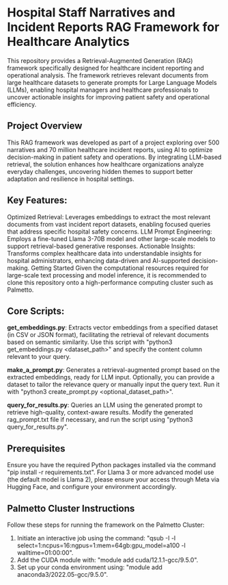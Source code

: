 # Hospital Staff Narratives and Incident Reports RAG Framework for Healthcare Analytics

This repository provides a Retrieval-Augmented Generation (RAG) framework specifically designed for healthcare incident reporting and operational analysis. The framework retrieves relevant documents from large healthcare datasets to generate prompts for Large Language Models (LLMs), enabling hospital managers and healthcare professionals to uncover actionable insights for improving patient safety and operational efficiency.

## Project Overview
This RAG framework was developed as part of a project exploring over 500 narratives and 70 million healthcare incident reports, using AI to optimize decision-making in patient safety and operations. By integrating LLM-based retrieval, the solution enhances how healthcare organizations analyze everyday challenges, uncovering hidden themes to support better adaptation and resilience in hospital settings.

## Key Features:
Optimized Retrieval: Leverages embeddings to extract the most relevant documents from vast incident report datasets, enabling focused queries that address specific hospital safety concerns.
LLM Prompt Engineering: Employs a fine-tuned Llama 3-70B model and other large-scale models to support retrieval-based generative responses.
Actionable Insights: Transforms complex healthcare data into understandable insights for hospital administrators, enhancing data-driven and AI-supported decision-making.
Getting Started
Given the computational resources required for large-scale text processing and model inference, it is recommended to clone this repository onto a high-performance computing cluster such as Palmetto.

## Core Scripts:
**get_embeddings.py**: Extracts vector embeddings from a specified dataset (in CSV or JSON format), facilitating the retrieval of relevant documents based on semantic similarity. Use this script with "python3 get_embeddings.py <dataset_path>" and specify the content column relevant to your query.

**make_a_prompt.py**: Generates a retrieval-augmented prompt based on the extracted embeddings, ready for LLM input. Optionally, you can provide a dataset to tailor the relevance query or manually input the query text. Run it with "python3 create_prompt.py <optional_dataset_path>".

**query_for_results.py**: Queries an LLM using the generated prompt to retrieve high-quality, context-aware results. Modify the generated rag_prompt.txt file if necessary, and run the script using "python3 query_for_results.py".

## Prerequisites
Ensure you have the required Python packages installed via the command "pip install -r requirements.txt". For Llama 3 or more advanced model use (the default model is Llama 2), please ensure your access through Meta via Hugging Face, and configure your environment accordingly.

## Palmetto Cluster Instructions
Follow these steps for running the framework on the Palmetto Cluster:

1) Initiate an interactive job using the command: "qsub -I -l select=1:ncpus=16:ngpus=1:mem=64gb:gpu_model=a100 -l walltime=01:00:00".
2) Add the CUDA module with: "module add cuda/12.1.1-gcc/9.5.0".
3) Set up your conda environment using: "module add anaconda3/2022.05-gcc/9.5.0".

